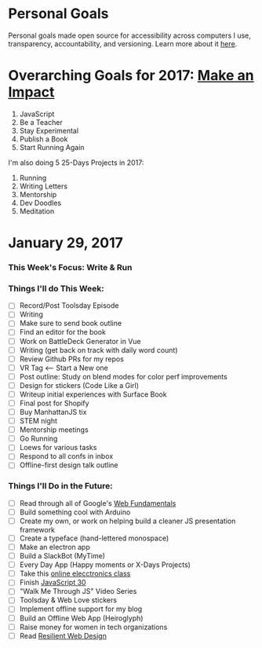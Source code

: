 Personal Goals
==============

Personal goals made open source for accessibility across computers I use, transparency, accountability, and versioning. Learn more about it [here](http://una.im/personal-goals-guide).

# Overarching Goals for 2017: [Make an Impact](http://una.im/2016-review/)
1. JavaScript
2. Be a Teacher
3. Stay Experimental
4. Publish a Book
5. Start Running Again

I'm also doing 5 25-Days Projects in 2017:

1. Running
2. Writing Letters
3. Mentorship
4. Dev Doodles
5. Meditation

# January 29, 2017

### This Week's Focus: Write & Run

### Things I'll do This Week:

- [ ] Record/Post Toolsday Episode
- [ ] Writing
- [ ] Make sure to send book outline
- [ ] Find an editor for the book
- [ ] Work on BattleDeck Generator in Vue
- [ ] Writing (get back on track with daily word count)
- [ ] Review Github PRs for my repos
- [ ] VR Tag <-- Start a New one
- [ ] Post outline: Study on blend modes for color perf improvements
- [ ] Design for stickers (Code Like a Girl)
- [ ] Writeup initial experiences with Surface Book
- [ ] Final post for Shopify
- [ ] Buy ManhattanJS tix
- [ ] STEM night
- [ ] Mentorship meetings
- [ ] Go Running
- [ ] Loews for various tasks
- [ ] Respond to all confs in inbox
- [ ] Offline-first design talk outline

### Things I'll Do in the Future:

- [ ] Read through all of Google's [Web Fundamentals](https://developers.google.com/web/fundamentals/)
- [ ] Build something cool with Arduino
- [ ] Create my own, or work on helping build a cleaner JS presentation framework
- [ ] Create a typeface (hand-lettered monospace)
- [ ] Make an electron app
- [ ] Build a SlackBot (MyTime)
- [ ] Every Day App (Happy moments or X-Days Projects)
- [ ] Take this [online elecctronics class](http://www.instructables.com/class/Electronics-Class/)
- [ ] Finish [JavaScript 30](https://javascript30.com/)
- [ ] "Walk Me Through JS" Video Series
- [ ] Toolsday & Web Love stickers
- [ ] Implement offline support for my blog
- [ ] Build an Offline Web App (Heiroglyph)
- [ ] Raise money for women in tech organizations
- [ ] Read [Resilient Web Design](https://resilientwebdesign.com/)